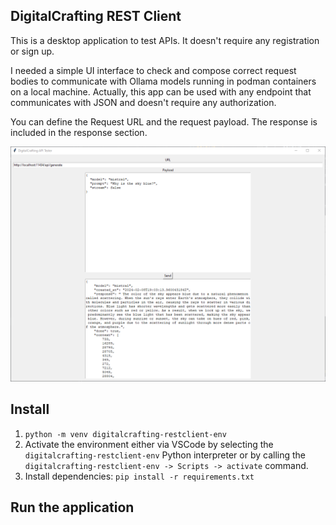 ## DigitalCrafting REST Client

This is a desktop application to test APIs. It doesn't require any registration or sign up. 

I needed a simple UI interface to check and compose correct request bodies to communicate with Ollama models running in podman containers on a local machine. Actually, this app can be used with any endpoint that communicates with JSON and doesn't require any authorization. 

You can define the Request URL and the request payload. The response is included in the response section.

![](./doc/img/UI.png)


## Install

1. `python -m venv digitalcrafting-restclient-env`
2. Activate the environment either via VSCode by selecting the `digitalcrafting-restclient-env` Python interpreter or by calling the `digitalcrafting-restclient-env -> Scripts -> activate` command. 
3. Install dependencies: `pip install -r requirements.txt`

## Run the application

```bash
